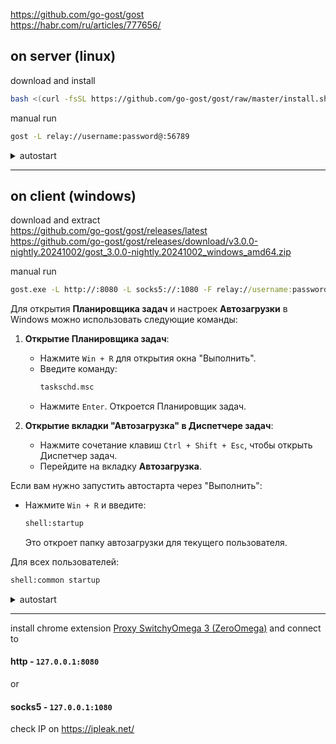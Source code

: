 https://github.com/go-gost/gost \
https://habr.com/ru/articles/777656/

## on server (linux)
download and install
```bash
bash <(curl -fsSL https://github.com/go-gost/gost/raw/master/install.sh) --install
```
manual run 
```bash
gost -L relay://username:password@:56789
```
<details><summary>autostart</summary> 
  
```bash
mkdir -p /root/gost/
nano /root/gost/start_gost_proxies.sh
```
fill in `start_gost_proxies.sh`
```bash
#!/bin/bash
gost -L relay://username:password@:56789
```
```bash
chmod 777 /root/gost/start_gost_proxies.sh
sudo nano /etc/systemd/system/gost.service
```
fill in `gost.service`
```
[Unit]
Description=GOST Proxy Service
After=network.target

[Service]
Type=simple
ExecStart=/root/gost/start_gost_proxies.sh
Restart=on-failure
User=root

[Install]
WantedBy=multi-user.target
```
```bash
sudo systemctl daemon-reload
sudo systemctl enable gost.service
sudo systemctl start gost.service
```
check
```
sudo systemctl status gost.service
```
```
ss -tulpn | grep 56789
```
or
```
netstat -tulpn | grep 56789
```
</details>

---

## on client (windows)
download and extract \
https://github.com/go-gost/gost/releases/latest \
https://github.com/go-gost/gost/releases/download/v3.0.0-nightly.20241002/gost_3.0.0-nightly.20241002_windows_amd64.zip

manual run
```cmd
gost.exe -L http://:8080 -L socks5://:1080 -F relay://username:password@your.server.net:56789
```

Для открытия **Планировщика задач** и настроек **Автозагрузки** в Windows можно использовать следующие команды:

1. **Открытие Планировщика задач**:
   - Нажмите `Win + R` для открытия окна "Выполнить".
   - Введите команду:
     ```cmd
     taskschd.msc
     ```
   - Нажмите `Enter`. Откроется Планировщик задач.

2. **Открытие вкладки "Автозагрузка" в Диспетчере задач**:
   - Нажмите сочетание клавиш `Ctrl + Shift + Esc`, чтобы открыть Диспетчер задач.
   - Перейдите на вкладку **Автозагрузка**.

Если вам нужно запустить автостарта через "Выполнить":
- Нажмите `Win + R` и введите:
  ```cmd
  shell:startup
  ```
  Это откроет папку автозагрузки для текущего пользователя.

Для всех пользователей:
```cmd
shell:common startup
```

<details><summary>autostart</summary> 
  
place gost.exe in root of C:/
```powershell
$Action = New-ScheduledTaskAction -Execute "C:\gost.exe" -Argument "-L http://:8080 -L socks5://:1080 -F relay://username:password@your.server.net:56789"
$Trigger = New-ScheduledTaskTrigger -AtStartup
$Principal = New-ScheduledTaskPrincipal -UserId "SYSTEM" -RunLevel Highest
$TaskName = "GostAutoStart"

Register-ScheduledTask -Action $Action -Trigger $Trigger -Principal $Principal -TaskName $TaskName
```
check
```cmd
tasklist | findstr gost.exe
netstat -an | findstr :8080
netstat -an | findstr :1080
```
</details>

---

install chrome extension [Proxy SwitchyOmega 3 (ZeroOmega)](https://chromewebstore.google.com/detail/proxy-switchyomega-3-zero/pfnededegaaopdmhkdmcofjmoldfiped) and connect to 

#### http - `127.0.0.1:8080` 
or 
#### socks5 - `127.0.0.1:1080`

check IP on https://ipleak.net/
